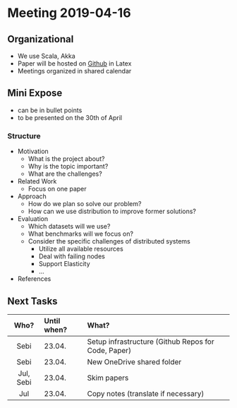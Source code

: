# Meeting 2019-04-16

## Organizational

- We use Scala, Akka
- Paper will be hosted on [Github](https://github.com/CodeLionX/dODo-paper) in Latex
- Meetings organized in shared calendar

## Mini Expose

- can be in bullet points
- to be presented on the 30th of April

### Structure

- Motivation
  - What is the project about?
  - Why is the topic important?
  - What are the challenges?
- Related Work
  - Focus on one paper
- Approach
  - How do we plan so solve our problem?
  - How can we use distribution to improve former solutions?
- Evaluation
  - Which datasets will we use?
  - What benchmarks will we focus on?
  - Consider the specific challenges of distributed systems
    - Utilize all available resources
    - Deal with failing nodes
    - Support Elasticity
    - ...
- References

## Next Tasks

| Who?  | Until when?   | What? |
| :---: | :------------ | :---- |
| Sebi  | 23.04. | Setup infrastructure (Github Repos for Code, Paper) |
| Sebi  | 23.04. | New OneDrive shared folder |
| Jul, Sebi | 23.04. | Skim papers |
| Jul   | 23.04. | Copy notes (translate if necessary) |
